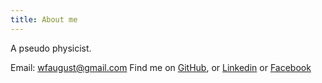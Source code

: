 ```yaml
---
title: About me
---
```


A pseudo physicist.

Email: wfaugust@gmail.com
Find me on [GitHub](https://github.com/wfaugust), or [Linkedin](https://www.linkedin.com/in/fang-audrey-wang/) or [Facebook](https://www.facebook.com/profile.php?id=100005392728939)
